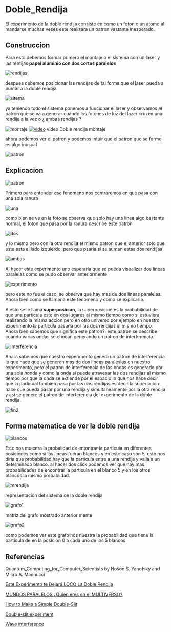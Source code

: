 # Doble_Rendija

El experimento de la doble rendija consiste en como un foton o un atomo
al mandarse muchas veses este realizara un patron vastante inesperado.

## Construccion

Para esto debemos formar primero el montaje o el sistema con un laser y las rentijas **papel aluminio con dos cortes paralelos**

![rendijas](https://github.com/Daniel19902/Doble_Rendija/blob/master/img/rendijas.jpeg)

despues debemos posicionar las rendijas de tal forma que el laser pueda a puntar a la doble rendija

![sitema](https://github.com/Daniel19902/Doble_Rendija/blob/master/img/montaje.jpeg)

ya teniendo todo el sistema ponemos a funcionar el laser y observamos el patron que se va a generar cuando los fotones de luz del lazer cruzen una rendija a la vez o ¿ ambas rendijas ?

![montaje](https://github.com/Daniel19902/Doble_Rendija/blob/master/img/sistema.jpeg)
[![video](http://img.youtube.com/vi/Uqb8kJOwpVc/0.jpg)](http://www.youtube.com/watch?v=Uqb8kJOwpVc "Doble rendija") video Doble rendija montaje

ahora podemos ver el patron y podemos intuir que el patron que se formo es algo inusual 

![patron](https://github.com/Daniel19902/Doble_Rendija/blob/master/img/patron.jpeg)


## Explicacion

![patron](https://github.com/Daniel19902/Doble_Rendija/blob/master/img/fin.png)


Primero para entender ese fenomeno nos centraremos en que pasa con una sola ranura

![una](https://github.com/Daniel19902/Doble_Rendija/blob/master/img/una.PNG)

como bien se ve en la foto se observa que solo hay una linea algo bastante normal, el foton que pasa por la ranura describe este patron

![dos](https://github.com/Daniel19902/Doble_Rendija/blob/master/img/dos.PNG)

y lo mismo pero con la otra rendija el mismo patron que el anterior solo que este esta al lado izquierdo, pero que psaria si se suman estas dos rendijas 

![ambas](https://github.com/Daniel19902/Doble_Rendija/blob/master/img/doble%20rendija%20particula.png)

Al hacer este experimento uno esperaria que se pueda visualizar dos lineas paralelas como se pudo observar anteriormente 

![experimento](https://github.com/Daniel19902/Doble_Rendija/blob/master/img/ambas.PNG)

pero este no fue el caso, se observa que hay mas de dos lineas paralelas. Ahora bien como se llamaria este fenomeno y como se explicaria.

A esto se le llama **superposicion**, la superposicion es la probabilidad de que una particula este en dos lugares al mismo tiempo como si estuviera realizando la misma accion
pero en otro universo por ejemplo en nuestro experimento la particula pasaria por las dos rendijas al mismo tiempo.
Ahora bien sabemos que significa este patron?. este patron se describe cuando varias ondas se chocan generando un patron
de interferencia.

![interferencia](https://github.com/Daniel19902/Doble_Rendija/blob/master/img/ondas.jpg)


Ahara sabemos que nuestro experimento genera un patron de interferencia lo que hace que se generen mas de dos lineas paraleslas en nuestro experimento, pero el patron de interferencia
de las ondas es generado por una sola honda y como la onda si puede atravesar las dos rendijas al mismo tiempo por que la onda se extiende por el espacio lo que nos hace decir que
la particual tambien pasa por las dos rendijas es decir la supersicion hace que pueda pasar por una rendija y simultaneamente por la otra rendija y asi se genere el patron de interferencia del experimento
de la doble rendija.

![fin2](https://github.com/Daniel19902/Doble_Rendija/blob/master/img/fin%202.png)

 

## Forma matematica de ver la doble rendija

![blancos](https://github.com/Daniel19902/Doble_Rendija/blob/master/img/blancos.PNG)


Esto nos muestra la probalidad de entontrar la particula en diferentes posiciones como si las lineas fueran blancos y en
este caso son 5, esto nos diria que probabilidad hay que la particula entre a una rendija y valla a un determinado blanco. 
al hacer dos click podemos ver que hay mas probabilidades de encontrar la particula en el blanco 5 y en los otros  blancos
la mismo probablidad.

![mrendija](https://github.com/Daniel19902/Doble_Rendija/blob/master/img/mrndija.jpg)

representacion del sistema de la doble rendija

![grafo1](https://github.com/Daniel19902/Doble_Rendija/blob/master/img/grafo%201.PNG)

matriz del grafo mostrado anterior mente

![grafo2](https://github.com/Daniel19902/Doble_Rendija/blob/master/img/grafo%202.PNG)

como podemos ver este grafo nos nuestra la probabilidad que tiene la particula de en la posicion 0 a cada uno de los 5 blancos



## Referencias
Quantum_Computing_for_Computer_Scientists by Noson S. Yanofsky and Micro A. Mannucci

[Este Experimento te Dejará LOCO La Doble Rendija](https://www.youtube.com/watch?v=Y9ScxCemsPM&t=1s)

[MUNDOS PARALELOS ¿Quién eres en el MULTIVERSO?](https://www.youtube.com/watch?v=dNTN4BTHIVY&t=337s)

[How to Make a Simple Double-Slit](https://www.instructables.com/id/How-To-Make-a-Simple-Double-Slit/)

[Double-slit experiment](https://en.wikipedia.org/wiki/Double-slit_experiment)

[Wave interference](https://en.wikipedia.org/wiki/Wave_interference)

